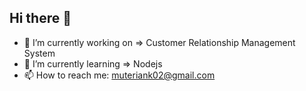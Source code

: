 ## Hi there 👋

- 🔭 I’m currently working on => Customer Relationship Management System
- 🌱 I’m currently learning => Nodejs
- 📫 How to reach me: muteriank02@gmail.com


